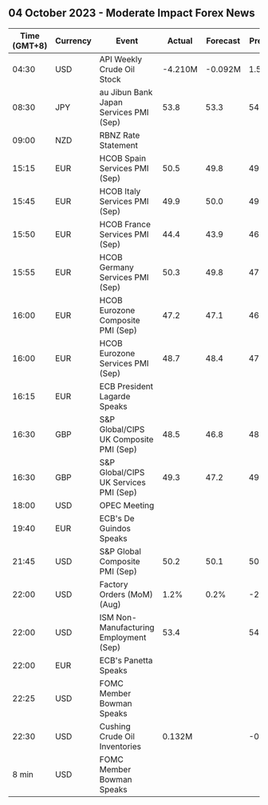 ## 04 October 2023 - Moderate Impact Forex News

| Time (GMT+8) | Currency | Event | Actual | Forecast | Previous |
|------|----------|-------|--------|----------|----------|
| 04:30 | USD | API Weekly Crude Oil Stock | -4.210M | -0.092M | 1.586M |
| 08:30 | JPY | au Jibun Bank Japan Services PMI (Sep) | 53.8 | 53.3 | 54.3 |
| 09:00 | NZD | RBNZ Rate Statement |  |  |  |
| 15:15 | EUR | HCOB Spain Services PMI (Sep) | 50.5 | 49.8 | 49.3 |
| 15:45 | EUR | HCOB Italy Services PMI (Sep) | 49.9 | 50.0 | 49.8 |
| 15:50 | EUR | HCOB France Services PMI (Sep) | 44.4 | 43.9 | 46.0 |
| 15:55 | EUR | HCOB Germany Services PMI (Sep) | 50.3 | 49.8 | 47.3 |
| 16:00 | EUR | HCOB Eurozone Composite PMI (Sep) | 47.2 | 47.1 | 46.7 |
| 16:00 | EUR | HCOB Eurozone Services PMI (Sep) | 48.7 | 48.4 | 47.9 |
| 16:15 | EUR | ECB President Lagarde Speaks |  |  |  |
| 16:30 | GBP | S&P Global/CIPS UK Composite PMI (Sep) | 48.5 | 46.8 | 48.6 |
| 16:30 | GBP | S&P Global/CIPS UK Services PMI (Sep) | 49.3 | 47.2 | 49.5 |
| 18:00 | USD | OPEC Meeting |  |  |  |
| 19:40 | EUR | ECB's De Guindos Speaks |  |  |  |
| 21:45 | USD | S&P Global Composite PMI (Sep) | 50.2 | 50.1 | 50.2 |
| 22:00 | USD | Factory Orders (MoM) (Aug) | 1.2% | 0.2% | -2.1% |
| 22:00 | USD | ISM Non-Manufacturing Employment (Sep) | 53.4 |  | 54.7 |
| 22:00 | EUR | ECB's Panetta Speaks |  |  |  |
| 22:25 | USD | FOMC Member Bowman Speaks |  |  |  |
| 22:30 | USD | Cushing Crude Oil Inventories | 0.132M |  | -0.943M |
| 8 min | USD | FOMC Member Bowman Speaks |  |  |  |
